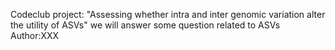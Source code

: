 Codeclub project: "Assessing whether intra and inter genomic variation alter the 
utility of ASVs"
we will answer some question related to ASVs
Author:XXX
